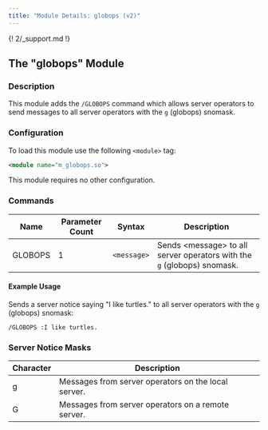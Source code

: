 ```yaml
---
title: "Module Details: globops (v2)"
---
```


{! 2/_support.md !}

## The "globops" Module

### Description

This module adds the `/GLOBOPS` command which allows server operators to send messages to all server operators with the `g` (globops) snomask.

### Configuration

To load this module use the following `<module>` tag:

```xml
<module name="m_globops.so">
```

This module requires no other configuration.

### Commands

Name    | Parameter Count | Syntax      | Description
------- | --------------- | ----------- | -----------
GLOBOPS | 1               | `<message>` | Sends &lt;message&gt; to all server operators with the `g` (globops) snomask.

#### Example Usage

Sends a server notice saying "I like turtles." to all server operators with the `g` (globops) snomask:

```plaintext
/GLOBOPS :I like turtles.
```

### Server Notice Masks

Character | Description
--------- | -----------
g         | Messages from server operators on the local server.
G         | Messages from server operators on a remote server.

